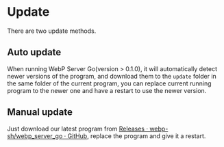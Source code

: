 # Update

There are two update methods.

## Auto update

When running WebP Server Go(version > 0.1.0), it will automatically detect newer versions of the program, and download them to the `update` folder in the same folder of the current program, you can replace current running program to the newer one and have a restart to use the newer version.

## Manual update

Just download our latest program from [Releases · webp-sh/webp_server_go · GitHub](https://github.com/webp-sh/webp_server_go/releases), replace the program and give it a restart.